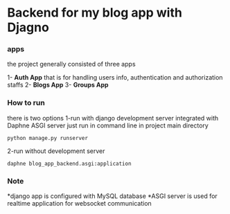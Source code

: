 # Backend for my blog app with Djagno

### apps
the project generally consisted of three apps

1- **Auth App** that is for handling users info, authentication and authorization staffs
2- **Blogs App**
3- **Groups App**

### How to run
there is two options
1-run with django development server integrated with Daphne ASGI server just run in command line in project main directory
```
python manage.py runserver
```
2-run without development server
```
daphne blog_app_backend.asgi:application
```

### Note
*django app is configured with MySQL database
*ASGI server is used for realtime application for websocket communication

